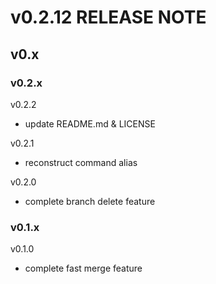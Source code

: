 # v0.2.12 RELEASE NOTE

## v0.x

### v0.2.x

v0.2.2

- update README.md & LICENSE

v0.2.1

- reconstruct command alias

v0.2.0

- complete branch delete feature

### v0.1.x

v0.1.0

- complete fast merge feature
